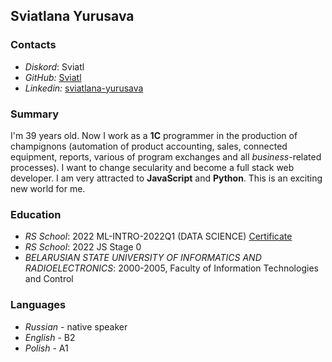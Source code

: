## Sviatlana Yurusava

### Contacts
- _Diskord_: Sviatl
- _GitHub:_ [Sviatl](https://github.com/Sviatl)
- _Linkedin:_ [sviatlana-yurusava](https://www.linkedin.com/in/sviatlana-yurusava-30466bb0/)

### Summary

I'm 39 years old. Now I work as a __1C__ programmer in the production of champignons (automation of product accounting, sales, connected equipment, reports, various of program exchanges and all _business_-related processes). I want to change secularity and become a full stack web developer. I am very attracted to __JavaScript__ and __Python__. This is an exciting new world for me.

### Education
- _RS School_: 2022 ML-INTRO-2022Q1 (DATA SCIENCE) [Certificate](https://app.rs.school/certificate/osqhcl1j)
- _RS School_: 2022 JS Stage 0
- _BELARUSIAN STATE UNIVERSITY OF INFORMATICS AND RADIOELECTRONICS_: 2000-2005, Faculty of Information Technologies and Control

### Languages
- _Russian_ - native speaker
- _English_ - B2
- _Polish_ - A1